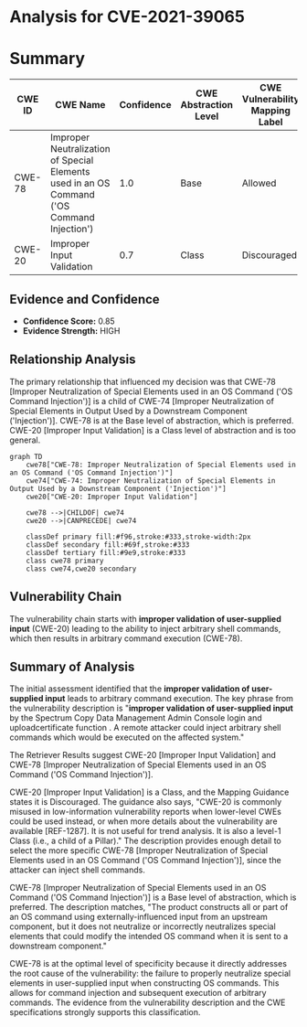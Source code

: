 # Analysis for CVE-2021-39065

# Summary
| CWE ID | CWE Name | Confidence | CWE Abstraction Level | CWE Vulnerability Mapping Label | CWE-Vulnerability Mapping Notes |
|---|---|---|---|---|---|
| CWE-78 | Improper Neutralization of Special Elements used in an OS Command ('OS Command Injection') | 1.0 | Base | Allowed | Primary CWE |
| CWE-20 | Improper Input Validation | 0.7 | Class | Discouraged | Secondary Candidate |

## Evidence and Confidence

*   **Confidence Score:** 0.85
*   **Evidence Strength:** HIGH

## Relationship Analysis
The primary relationship that influenced my decision was that CWE-78 [Improper Neutralization of Special Elements used in an OS Command ('OS Command Injection')] is a child of CWE-74 [Improper Neutralization of Special Elements in Output Used by a Downstream Component ('Injection')]. CWE-78 is at the Base level of abstraction, which is preferred. CWE-20 [Improper Input Validation] is a Class level of abstraction and is too general.

```mermaid
graph TD
    cwe78["CWE-78: Improper Neutralization of Special Elements used in an OS Command ('OS Command Injection')"]
    cwe74["CWE-74: Improper Neutralization of Special Elements in Output Used by a Downstream Component ('Injection')"]
    cwe20["CWE-20: Improper Input Validation"]
    
    cwe78 -->|CHILDOF| cwe74
    cwe20 -->|CANPRECEDE| cwe74
    
    classDef primary fill:#f96,stroke:#333,stroke-width:2px
    classDef secondary fill:#69f,stroke:#333
    classDef tertiary fill:#9e9,stroke:#333
    class cwe78 primary
    class cwe74,cwe20 secondary
```

## Vulnerability Chain
The vulnerability chain starts with **improper validation of user-supplied input** (CWE-20) leading to the ability to inject arbitrary shell commands, which then results in arbitrary command execution (CWE-78).

## Summary of Analysis
The initial assessment identified that the **improper validation of user-supplied input** leads to arbitrary command execution. The key phrase from the vulnerability description is "**improper validation of user-supplied input** by the Spectrum Copy Data Management Admin Console login and uploadcertificate function . A remote attacker could inject arbitrary shell commands which would be executed on the affected system."

The Retriever Results suggest CWE-20 [Improper Input Validation] and CWE-78 [Improper Neutralization of Special Elements used in an OS Command ('OS Command Injection')].

CWE-20 [Improper Input Validation] is a Class, and the Mapping Guidance states it is Discouraged. The guidance also says, "CWE-20 is commonly misused in low-information vulnerability reports when lower-level CWEs could be used instead, or when more details about the vulnerability are available [REF-1287]. It is not useful for trend analysis. It is also a level-1 Class (i.e., a child of a Pillar)." The description provides enough detail to select the more specific CWE-78 [Improper Neutralization of Special Elements used in an OS Command ('OS Command Injection')], since the attacker can inject shell commands.

CWE-78 [Improper Neutralization of Special Elements used in an OS Command ('OS Command Injection')] is a Base level of abstraction, which is preferred. The description matches, "The product constructs all or part of an OS command using externally-influenced input from an upstream component, but it does not neutralize or incorrectly neutralizes special elements that could modify the intended OS command when it is sent to a downstream component."

CWE-78 is at the optimal level of specificity because it directly addresses the root cause of the vulnerability: the failure to properly neutralize special elements in user-supplied input when constructing OS commands. This allows for command injection and subsequent execution of arbitrary commands. The evidence from the vulnerability description and the CWE specifications strongly supports this classification.